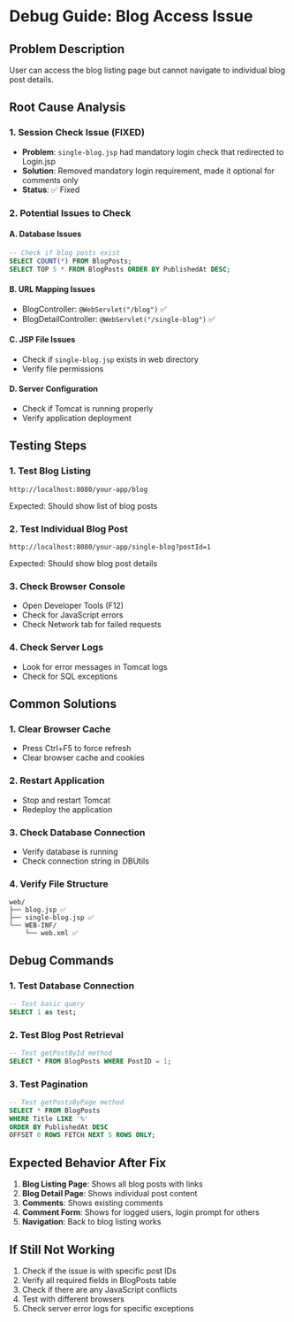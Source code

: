 # Debug Guide: Blog Access Issue

## Problem Description
User can access the blog listing page but cannot navigate to individual blog post details.

## Root Cause Analysis

### 1. Session Check Issue (FIXED)
- **Problem**: `single-blog.jsp` had mandatory login check that redirected to Login.jsp
- **Solution**: Removed mandatory login requirement, made it optional for comments only
- **Status**: ✅ Fixed

### 2. Potential Issues to Check

#### A. Database Issues
```sql
-- Check if blog posts exist
SELECT COUNT(*) FROM BlogPosts;
SELECT TOP 5 * FROM BlogPosts ORDER BY PublishedAt DESC;
```

#### B. URL Mapping Issues
- BlogController: `@WebServlet("/blog")` ✅
- BlogDetailController: `@WebServlet("/single-blog")` ✅

#### C. JSP File Issues
- Check if `single-blog.jsp` exists in web directory
- Verify file permissions

#### D. Server Configuration
- Check if Tomcat is running properly
- Verify application deployment

## Testing Steps

### 1. Test Blog Listing
```
http://localhost:8080/your-app/blog
```
Expected: Should show list of blog posts

### 2. Test Individual Blog Post
```
http://localhost:8080/your-app/single-blog?postId=1
```
Expected: Should show blog post details

### 3. Check Browser Console
- Open Developer Tools (F12)
- Check for JavaScript errors
- Check Network tab for failed requests

### 4. Check Server Logs
- Look for error messages in Tomcat logs
- Check for SQL exceptions

## Common Solutions

### 1. Clear Browser Cache
- Press Ctrl+F5 to force refresh
- Clear browser cache and cookies

### 2. Restart Application
- Stop and restart Tomcat
- Redeploy the application

### 3. Check Database Connection
- Verify database is running
- Check connection string in DBUtils

### 4. Verify File Structure
```
web/
├── blog.jsp ✅
├── single-blog.jsp ✅
└── WEB-INF/
    └── web.xml ✅
```

## Debug Commands

### 1. Test Database Connection
```sql
-- Test basic query
SELECT 1 as test;
```

### 2. Test Blog Post Retrieval
```sql
-- Test getPostById method
SELECT * FROM BlogPosts WHERE PostID = 1;
```

### 3. Test Pagination
```sql
-- Test getPostsByPage method
SELECT * FROM BlogPosts 
WHERE Title LIKE '%' 
ORDER BY PublishedAt DESC 
OFFSET 0 ROWS FETCH NEXT 5 ROWS ONLY;
```

## Expected Behavior After Fix

1. **Blog Listing Page**: Shows all blog posts with links
2. **Blog Detail Page**: Shows individual post content
3. **Comments**: Shows existing comments
4. **Comment Form**: Shows for logged users, login prompt for others
5. **Navigation**: Back to blog listing works

## If Still Not Working

1. Check if the issue is with specific post IDs
2. Verify all required fields in BlogPosts table
3. Check if there are any JavaScript conflicts
4. Test with different browsers
5. Check server error logs for specific exceptions 